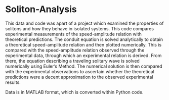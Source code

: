 # Soliton-Analysis

This data and code was apart of a project which examined the properties of solitons and how they behave in isolated systems. This code compares experimental measurements of the speed-amplitude relation with theoretical predictions. The conduit equation is solved analytically to obtain a theoretical speed-amplitude relation and then plotted numerically. This is compared with the speed-amplitude relation observed through the experimental data, through which an experimental relation is derived. From there, the equation describing a traveling solitary wave is solved numerically using Euler’s Method. The numerical solution is then compared with the experimental observations to ascertain whether the theoretical predictions were a decent approximation to the observed experimental results.

Data is in MATLAB format, which is converted within Python code.

